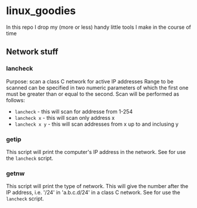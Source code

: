 # linux_goodies
In this repo I drop my (more or less) handy little tools I make in the course of time

## Network stuff

### lancheck
Purpose: scan a class C network for active IP addresses
Range to be scanned can be specified in two numeric parameters of which the first one must be greater than or equal to the second. Scan will be performed as follows:
- `lancheck` - this will scan for addresse from 1-254
- `lancheck x` - this will scan only address x
- `lancheck x y` - this will scan addresses from x up to and inclusing y

### getip
This script will print the computer's IP address in the network.
See for use the `lancheck` script.

### getnw
This script will print the type of network. This will give the number after the IP address, i.e. '/24' in 'a.b.c.d/24' in a class C network.
See for use the `lancheck` script.
